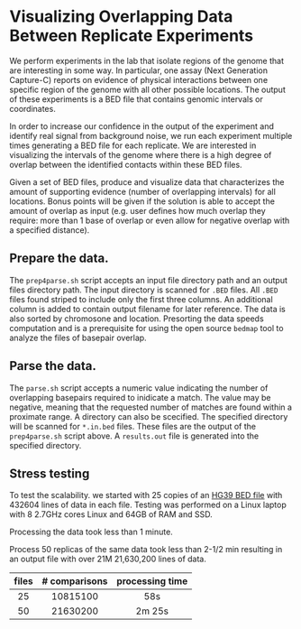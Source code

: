 # Visualizing Overlapping Data Between Replicate Experiments

We perform experiments in the lab that isolate regions of the genome that are interesting in some way. In particular, one assay (Next Generation Capture-C) reports on evidence of physical interactions between one specific region of the genome with all other possible locations. The output of these experiments is a BED file that contains genomic intervals or coordinates. 

In order to increase our confidence in the output of the experiment and identify real signal from background noise, we run each experiment multiple times generating a BED file for each replicate. We are interested in visualizing the intervals of the genome where there is a high degree of overlap between the identified contacts within these BED files. 

Given a set of BED files, produce and visualize data that characterizes the amount of supporting evidence (number of overlapping intervals) for all locations. Bonus points will be given if the solution is able to accept the amount of overlap as input (e.g. user defines how much overlap they require: more than 1 base of overlap or even allow for negative overlap with a specified distance).

## Prepare the data.

The `prep4parse.sh` script accepts an input file directory path and an output files directory path. The input directory is scanned for `.BED` files. All `.BED` files found striped to include only the first three columns. An additional column is added to contain output filename for later reference. The data is also sorted by chromosone and location. Presorting the data speeds computation and is a prerequisite for using the open source `bedmap` tool to analyze the files of basepair overlap.

## Parse the data.

The `parse.sh` script accepts a numeric value indicating the number of overlapping basepairs required to inidicate a match. The value may be negative, meaning that the requested number of matches are found within a proximate range. A directory can also be scecified. The specified directory will be scanned for `*.in.bed` files. These files are the output of the `prep4parse.sh` script above. A `results.out` file is generated into the specified directory.

## Stress testing

To test the scalability. we started with 25 copies of an [HG39 BED file](https://useast.ensembl.org/info/data/ftp/index.html) with 432604 lines of data in each file. Testing was performed on a Linux laptop with 8 2.7GHz cores Linux and 64GB of RAM and SSD.

Processing the data took less than 1 minute.

Process 50 replicas of the same data took less than 2-1/2 min resulting in an output file with over 21M  21,630,200 lines of data.

| files | # comparisons | processing time
|:-----:|:-------------:|:--------------:
| 25    | 10815100      | 58s
| 50    | 21630200      | 2m 25s
